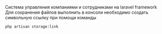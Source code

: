 Система управления компаниями и сотрудниками на laravel framework
Для сохранения файлов выполнить в консоли необходимо создать символьную ссылку при помощи команды
```
php artisan storage:link
```
